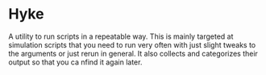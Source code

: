 # Hyke

A utility to run scripts in a repeatable way. This is mainly targeted at
simulation scripts that you need to run very often with just slight tweaks to
the arguments or just rerun in general. It also collects and categorizes their
output so that you ca nfind it again later.
